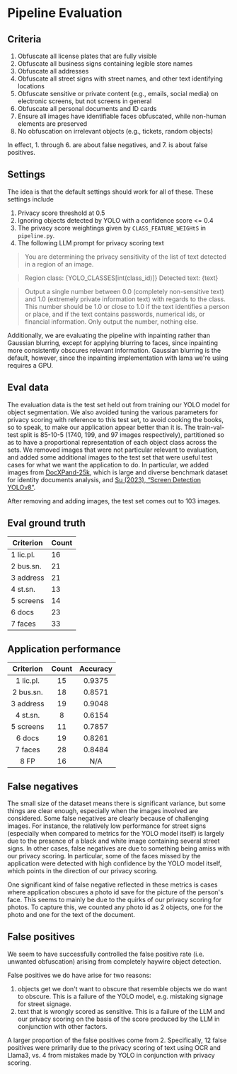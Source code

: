 # Pipeline Evaluation

## Criteria

1. Obfuscate all license plates that are fully visible
2. Obfuscate all business signs containing legible store names
3. Obfuscate all addresses
4. Obfuscate all street signs with street names, and other text identifying locations
5. Obfuscate sensitive or private content (e.g., emails, social media) on electronic screens,
   but not screens in general
6. Obfuscate all personal documents and ID cards
7. Ensure all images have identifiable faces obfuscated, while non-human elements are preserved
8. No obfuscation on irrelevant objects (e.g., tickets, random objects)

In effect, 1. through 6. are about false negatives, and 7. is about false positives.

## Settings

The idea is that the default settings should work for all of these. These settings include

1. Privacy score threshold at 0.5
2. Ignoring objects detected by YOLO with a confidence score <= 0.4
3. The privacy score weightings given by `CLASS_FEATURE_WEIGHtS` in `pipeline.py`.
4. The following LLM prompt for privacy scoring text

> You are determining the privacy sensitivity of the list
> of text detected in a region of an image.

> Region class: {YOLO_CLASSES[int(class_id)]}
> Detected text: {text}

> Output a single number between 0.0 (completely non-sensitive text) and 1.0 (extremely private information text)
> with regards to the class.
> This number should be 1.0 or close to 1.0 if the text identifies a person or place,
> and if the text contains passwords, numerical ids, or financial information.
> Only output the number, nothing else.

Additionally, we are evaluating the pipeline with inpainting rather than Gaussian blurring,
except for applying blurring to faces, since inpainting more consistently obscures relevant information.
Gaussian blurring is the default, however, since the inpainting implementation with lama we're using
requires a GPU.

## Eval data

The evaluation data is the test set held out from training our YOLO model for object segmentation.
We also avoided tuning the various parameters for privacy scoring with reference to this test set,
to avoid cooking the books, so to speak, to make our application appear better than it is.
The train-val-test split is 85-10-5 (1740, 199, and 97 images respectively),
partitioned so as to have a proportional representation of each object class across the sets.
We removed images that were not particular relevant to evaluation,
and added some additional images to the test set
that were useful test cases for what we want the application to do.
In particular, we added images from
[DocXPand-25k](https://arxiv.org/html/2407.20662v1#S3),
which is large and diverse benchmark dataset for identity documents analysis,
and [Su (2023), “Screen Detection YOLOv8”](https://data.mendeley.com/datasets/kp89xh68p2/1).

After removing and adding images, the test set comes out to 103 images.

## Eval ground truth

| Criterion | Count |
| --------- | ----- |
| 1 lic.pl. | 16    |
| 2 bus.sn. | 21    |
| 3 address | 21    |
| 4 st.sn.  | 13    |
| 5 screens | 14    |
| 6 docs    | 23    |
| 7 faces   | 33    |

## Application performance

| Criterion | Count | Accuracy |
| :-------: | :---: | :------: |
| 1 lic.pl. |  15   |  0.9375  |
| 2 bus.sn. |  18   |  0.8571  |
| 3 address |  19   |  0.9048  |
| 4 st.sn.  |   8   |  0.6154  |
| 5 screens |  11   |  0.7857  |
|  6 docs   |  19   |  0.8261  |
|  7 faces  |  28   |  0.8484  |
|   8 FP    |  16   |   N/A    |

## False negatives

The small size of the dataset means there is significant variance, but some things
are clear enough, especially when the images involved are considered.
Some false negatives are clearly because of challenging images. For instance,
the relatively low performance for street signs (especially when compared to
metrics for the YOLO model itself) is largely due to the presence of a black
and white image containing several street signs.
In other cases, false negatives are due to something being amiss with our
privacy scoring. In particular, some of the faces missed by the application
were detected with high confidence by the YOLO model itself, which points
in the direction of our privacy scoring.

One significant kind of false negative reflected in these metrics
is cases where application obscures a photo id save for the picture
of the person's face. This seems to mainly be due to the quirks of our
privacy scoring for photos. To capture this, we counted any photo id as 2 objects,
one for the photo and one for the text of the document.

## False positives

We seem to have successfully controlled the false positive rate
(i.e. unwanted obfuscation) arising from completely haywire object detection.

False positives we do have arise for two reasons:

1. objects get we don't want to obscure that resemble objects we do want to obscure.
   This is a failure of the YOLO model, e.g. mistaking signage for street signage.
2. text that is wrongly scored as sensitive. This is a failure of the LLM and
   our privacy scoring on the basis of the score produced by the LLM in conjunction
   with other factors.

A larger proportion of the false positives come from 2. Specifically, 12 false positives were primarily due to the privacy scoring of text
using OCR and Llama3, vs. 4 from mistakes made by YOLO in conjunction with privacy scoring.
